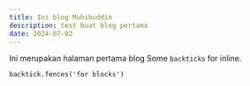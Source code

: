 ```yaml
---
title: Ini blog Muhibuddin
description: test buat blog pertama
date: 2024-07-02
---
```


Ini merupakan halaman pertama blog
Some `backticks` for inline.

```tsx
backtick.fences('for blocks')
```
